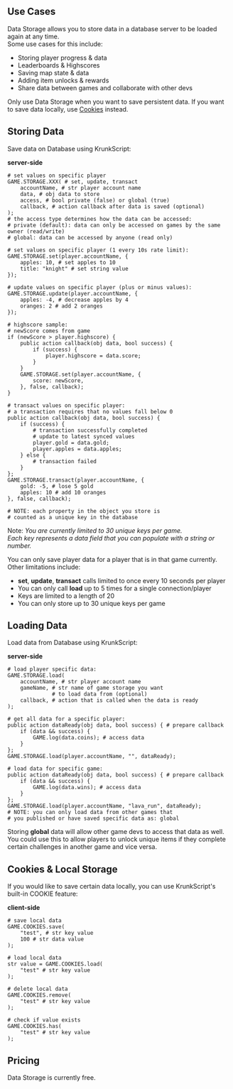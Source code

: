 ## Use Cases

Data Storage allows you to store data in a database server to be loaded again at any time.\
Some use cases for this include:

 * Storing player progress & data
 * Leaderboards & Highscores
 * Saving map state & data
 * Adding item unlocks & rewards
 * Share data between games and collaborate with other devs

Only use Data Storage when you want to save persistent data. If you want to save data locally, use [Cookies](./files/data_storage?id=cookies-amp-local-storage) instead.

## Storing Data

Save data on Database using KrunkScript:

<p class="hidep"><strong class="server-side">server-side</strong></p>

```krunkscript
# set values on specific player
GAME.STORAGE.XXX( # set, update, transact
    accountName, # str player account name
    data, # obj data to store
    access, # bool private (false) or global (true)
    callback, # action callback after data is saved (optional)
);
# the access type determines how the data can be accessed:
# private (default): data can only be accessed on games by the same owner (read/write)
# global: data can be accessed by anyone (read only)

# set values on specific player (1 every 10s rate limit):
GAME.STORAGE.set(player.accountName, {
    apples: 10, # set apples to 10
    title: "knight" # set string value
});

# update values on specific player (plus or minus values):
GAME.STORAGE.update(player.accountName, {
    apples: -4, # decrease apples by 4
    oranges: 2 # add 2 oranges
});

# highscore sample:
# newScore comes from game
if (newScore > player.highscore) {
    public action callback(obj data, bool success) {
        if (success) {
            player.highscore = data.score;
        }
    }
    GAME.STORAGE.set(player.accountName, {
        score: newScore,
    }, false, callback);
}

# transact values on specific player:
# a transaction requires that no values fall below 0
public action callback(obj data, bool success) {
    if (success) {
        # transaction successfully completed
        # update to latest synced values
        player.gold = data.gold;
        player.apples = data.apples;
    } else {
        # transaction failed
    }
};
GAME.STORAGE.transact(player.accountName, {
    gold: -5, # lose 5 gold
    apples: 10 # add 10 oranges
}, false, callback);

# NOTE: each property in the object you store is
# counted as a unique key in the database
```

Note: *You are currently limited to 30 unique keys per game.\
Each key represents a data field that you can populate with a string or number.*

You can only save player data for a player that is in that game currently. Other limitations include:

* **set**, **update**, **transact** calls limited to once every 10 seconds per player
* You can only call **load** up to 5 times for a single connection/player
* Keys are limited to a length of 20
* You can only store up to 30 unique keys per game

## Loading Data

Load data from Database using KrunkScript:

<p class="hidep"><strong class="server-side">server-side</strong></p>

```krunkscript
# load player specific data:
GAME.STORAGE.load(
    accountName, # str player account name
    gameName, # str name of game storage you want
              # to load data from (optional)
    callback, # action that is called when the data is ready
);

# get all data for a specific player:
public action dataReady(obj data, bool success) { # prepare callback
    if (data && success) {
        GAME.log(data.coins); # access data
    }
};
GAME.STORAGE.load(player.accountName, "", dataReady);

# load data for specific game:
public action dataReady(obj data, bool success) { # prepare callback
    if (data && success) {
        GAME.log(data.wins); # access data
    }
};
GAME.STORAGE.load(player.accountName, "lava_run", dataReady);
# NOTE: you can only load data from other games that
# you published or have saved specific data as: global
```

Storing **global** data will allow other game devs to access that data as well.\
You could use this to allow players to unlock unique items if they complete certain challenges in another game and vice versa.

## Cookies & Local Storage

If you would like to save certain data locally, you can use KrunkScript's built-in COOKIE feature:

<p class="hidep"><strong class="client-side">client-side</strong></p>

```krunkscript
# save local data
GAME.COOKIES.save(
    "test", # str key value
    100 # str data value
);

# load local data
str value = GAME.COOKIES.load(
    "test" # str key value
);

# delete local data
GAME.COOKIES.remove(
    "test" # str key value
);

# check if value exists
GAME.COOKIES.has(
    "test" # str key value
);
```

## Pricing

Data Storage is currently free.



